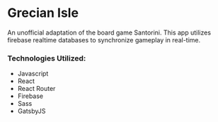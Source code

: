 # Grecian Isle
An unofficial adaptation of the board game Santorini. This app utilizes firebase realtime databases to synchronize gameplay in real-time.

### Technologies Utilized:
- Javascript
- React
- React Router
- Firebase
- Sass
- GatsbyJS
